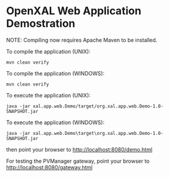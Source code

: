 OpenXAL Web Application Demostration
===================================

NOTE: Compiling now requires Apache Maven to be installed.

To compile the application (UNIX):

`mvn clean verify`

To compile the application (WINDOWS):

`mvn clean verify`

To execute the application (UNIX):

`java -jar xal.app.web.Demo/target/org.xal.app.web.Demo-1.0-SNAPSHOT.jar`

To execute the application (WINDOWS):

`java -jar xal.app.web.Demo\target\org.xal.app.web.Demo-1.0-SNAPSHOT.jar`


then point your browser to [http://localhost:8080/demo.html](http://localhost:8080/demo.html)

For testing the PVManager gateway, point your browser to [http://localhost:8080/gateway.html](http://localhost:8080/gateway.html)
